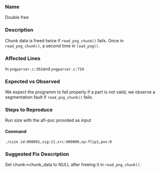 ### Name
Double free

### Description
Chunk data is freed twice if `read_png_chunk()` fails. Once in `read_png_chunk()`, a second time in `load_png()`.

### Affected Lines
In `pngparser.c:302`and `pngparser.c:719`

### Expected vs Observed
We expect the programm to fail properly if a part is not valid, we observe a segmentation fault if `read_png_chunk()` fails.

### Steps to Reproduce
Run size with the afl-poc provided as input

#### Command

```
./size id:000001,sig:11,src:000000,op:flip1,pos:8
```

### Suggested Fix Description
Set chunk->chunk_data to NULL after freeing it in `read_png_chunk()`.